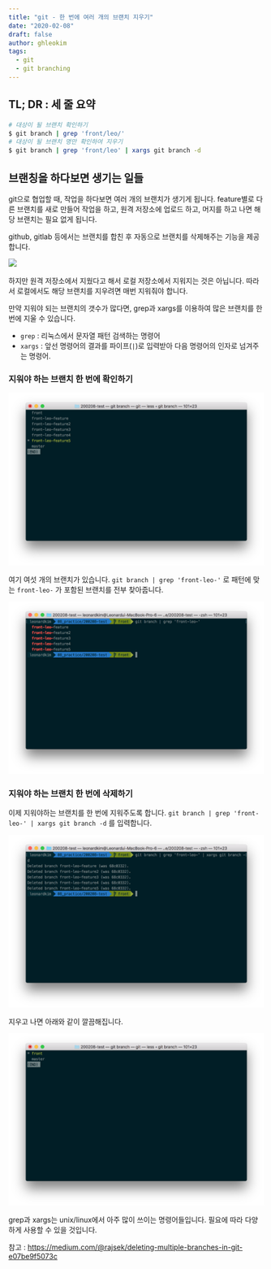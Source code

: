 ```yaml
---
title: "git - 한 번에 여러 개의 브랜치 지우기"
date: "2020-02-08"
draft: false
author: ghleokim
tags:
  - git
  - git branching
---
```


## TL; DR : 세 줄 요약

```bash
# 대상이 될 브랜치 확인하기
$ git branch | grep 'front/leo/'
# 대상이 될 브랜치 명만 확인하여 지우기
$ git branch | grep 'front/leo' | xargs git branch -d
```

## 브랜칭을 하다보면 생기는 일들

git으로 협업할 때, 작업을 하다보면 여러 개의 브랜치가 생기게 됩니다. feature별로 다른 브랜치를 새로 만들어 작업을 하고, 원격 저장소에 업로드 하고, 머지를 하고 나면 해당 브랜치는 필요 없게 됩니다.

github, gitlab 등에서는 브랜치를 합친 후 자동으로 브랜치를 삭제해주는 기능을 제공합니다.

![](https://help.github.com/assets/images/help/repository/automatically-delete-branches.png)

하지만 원격 저장소에서 지웠다고 해서 로컬 저장소에서 지워지는 것은 아닙니다. 따라서 로컬에서도 해당 브랜치를 지우려면 매번 지워줘야 합니다. 

만약 지워야 되는 브랜치의 갯수가 많다면, grep과 xargs를 이용하여 많은 브랜치를 한 번에 지울 수 있습니다.

- `grep` : 리눅스에서 문자열 패턴 검색하는 명령어
- `xargs` : 앞선 명령어의 결과를 파이프(`|`)로 입력받아 다음 명령어의 인자로 넘겨주는 명령어.

### 지워야 하는 브랜치 한 번에 확인하기

![](01-many-branch.png) 

여기 여섯 개의 브랜치가 있습니다. `git branch | grep 'front-leo-'` 로 패턴에 맞는 `front-leo-` 가 포함된 브랜치를 전부 찾아줍니다.

![](02-find-branch.png) 

### 지워야 하는 브랜치 한 번에 삭제하기

이제 지워야하는 브랜치를 한 번에 지워주도록 합니다. `git branch | grep 'front-leo-' | xargs git branch -d` 를 입력합니다.

![](04-delete-branch.png) 

지우고 나면 아래와 같이 깔끔해집니다.

![](05-after-delete.png) 

grep과 xargs는 unix/linux에서 아주 많이 쓰이는 명령어들입니다. 필요에 따라 다양하게 사용할 수 있을 것입니다.

참고 : https://medium.com/@rajsek/deleting-multiple-branches-in-git-e07be9f5073c

